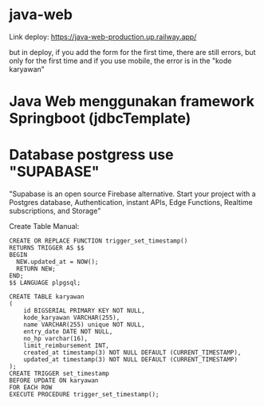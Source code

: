 # java-web

Link deploy: https://java-web-production.up.railway.app/

but in deploy, if you add the form for the first time, there are still errors, but only for the first time and if you use mobile, the error is in the "kode karyawan"

# Java Web menggunakan framework Springboot (jdbcTemplate)

# Database postgress use "SUPABASE"
"Supabase is an open source Firebase alternative. Start your project with a Postgres database, Authentication, instant APIs, Edge Functions, Realtime subscriptions, and Storage"

Create Table Manual: 
```
CREATE OR REPLACE FUNCTION trigger_set_timestamp()
RETURNS TRIGGER AS $$
BEGIN
  NEW.updated_at = NOW();
  RETURN NEW;
END;
$$ LANGUAGE plpgsql;

CREATE TABLE karyawan
(
    id BIGSERIAL PRIMARY KEY NOT NULL,
    kode_karyawan VARCHAR(255),
    name VARCHAR(255) unique NOT NULL,
    entry_date DATE NOT NULL,
    no_hp varchar(16),
    limit_reimbursement INT,
    created_at timestamp(3) NOT NULL DEFAULT (CURRENT_TIMESTAMP),
    updated_at timestamp(3) NOT NULL DEFAULT (CURRENT_TIMESTAMP)
);
CREATE TRIGGER set_timestamp
BEFORE UPDATE ON karyawan
FOR EACH ROW
EXECUTE PROCEDURE trigger_set_timestamp();
```

